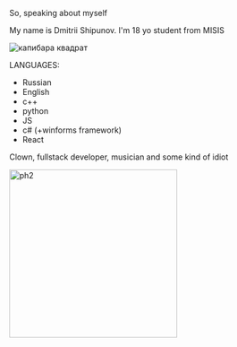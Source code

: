 So, speaking about myself

My name is Dmitrii Shipunov. I'm 18 yo student from MISIS

![капибара квадрат](https://github.com/psibladdd/psibladdd/assets/151432491/18c7c714-0bcc-40b9-8af4-746e1190a9e8)


LANGUAGES:
- Russian
- English
- c++
- python
- JS
- c# (+winforms framework)
- React

Clown, fullstack developer, musician and some kind of idiot

<img width="300" alt="ph2" src="https://github.com/psibladdd/psibladdd/assets/151432491/c239bc99-1af0-44d1-90ff-11e341215108">

<!---
psibladdd/psibladdd is a ✨ special ✨ repository because its `README.md` (this file) appears on your GitHub profile.
You can click the Preview link to take a look at your changes.
--->

